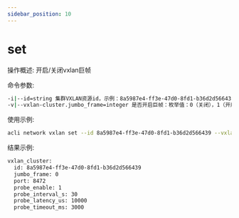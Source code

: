 ```yaml
---
sidebar_position: 10
---
```


# set
操作概述: 开启/关闭vxlan巨帧

命令参数:
```bash
-i|--id=string 集群VXLAN资源id，示例：8a5987e4-ff3e-47d0-8fd1-b36d2d566439
-v|--vxlan-cluster.jumbo_frame=integer 是否开启巨帧：枚举值：0（关闭），1（开启）
```

使用示例:
```bash
acli network vxlan set --id 8a5987e4-ff3e-47d0-8fd1-b36d2d566439 --vxlan-cluster.jumbo_frame 0
```

结果示例:
```bash
vxlan_cluster:
  id: 8a5987e4-ff3e-47d0-8fd1-b36d2d566439
  jumbo_frame: 0
  port: 8472
  probe_enable: 1
  probe_interval_s: 30
  probe_latency_us: 10000
  probe_timeout_ms: 3000
```
